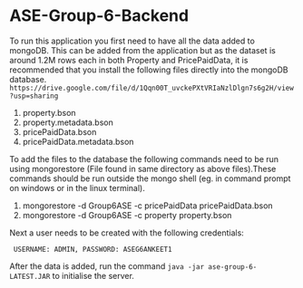 # ASE-Group-6-Backend

To run this application you first need to have all the data added to mongoDB. This can be added from the application but as the dataset is around 1.2M rows each in both Property and PricePaidData, it is recommended that you install the following files directly into the mongoDB database.
`https://drive.google.com/file/d/1Qqn00T_uvckePXtVRIaNzlDlgn7s6g2H/view?usp=sharing`

1. property.bson
2. property.metadata.bson
3. pricePaidData.bson
4. pricePaidData.metadata.bson

To add the files to the database the following commands need to be run using mongorestore (File found in same directory as above files).These commands should be run outside the mongo shell (eg. in command prompt on windows or in the linux terminal).

1. mongorestore -d Group6ASE -c pricePaidData pricePaidData.bson
2. mongorestore -d Group6ASE -c property property.bson

Next a user needs to be created with the following credentials:

` USERNAME: ADMIN,
  PASSWORD: ASEG6ANKEET1`


After the data is added, run the command `java -jar ase-group-6-LATEST.JAR` to initialise the server.
